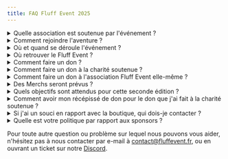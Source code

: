 ```yaml
---
title: FAQ Fluff Event 2025
---
```


<details>
<summary>Quelle association est soutenue par l'événement ?
</summary>

Du 29 avril au 02 mai, la communauté a pu voter pour l'association qu'elle souhaitait soutenir lors de l'événement 2025. L'association qui a remporté le vote n'a pas souhaité donner suite, et donc nous avons choisi la seconde finaliste pour cette édition 2025 : **En Avant Toute(s)** !

Pour en savoir plus sur cette association, rendez-vous sur leur site : [enavanttoutes.fr](https://enavanttoutes.fr/)

</details>

<details>
<summary>Comment rejoindre l'aventure ?
</summary>

Chaque année nous ouvrons un formulaire afin que les gens puissent se proposer comme candidat à l'événement. Malheureusement, tout le monde ne pourra pas être pris car nous recevons beaucoup de candidatures, mais peut-être aurez vous la chance d'être sélectionné !

</details>

<details>
<summary>Où et quand se déroule l'événement ?
</summary>

Où ? Sur **Twitch** ! Sur toutes les chaines des **participants à l'événement** !
Quand ? Du **30 mai au 1<sup>er</sup> juin 2025** !

</details>

<details>
<summary>Où retrouver le Fluff Event ?
</summary>

Nous sommes de partout ! Twitter, Discord, Telegram, Instagram...  
Tous nos réseaux sont ici : [https://linktr.ee/fluffevent](https://linktr.ee/fluffevent)
</details>

<details>
<summary>Comment faire un don ?</summary>

Lors de l'événement, il est possible de faire des dons pour soutenir l'association défendu.  
Si vous souhaitez aider l'association _Fluff Event_ qui organise l'événement, vous pouvez [faire un don sur notre page HelloAsso](https://www.helloasso.com/associations/fluff-event/formulaires/1). C'est un énorme soutient pour toute l'équipe.

</details>

<details>
<summary>Comment faire un don à la charité soutenue ?</summary>

Il faudra attendre le **week-end de l'événement**, pour ensuite faire un don sur le Stream d'un des Streamers de l'évent.
Le lien de notre Streamlabs Chartity sera partagé ici lorsque l'événement prendra lieu !

</details>

<details>
<summary>Comment faire un don à l'association Fluff Event elle-même ?</summary>

Si vous souhaitez soutenir **notre propre association** (car, comme toute association, nous avons des frais de fonctionnement, paiement de l'assurance, hébergement de notre site web, ...) vous pouvez faire un [don en cliquant ici](https://www.helloasso.com/associations/fluff-event/formulaires/1).

</details>

<details>
<summary>Des Merchs seront prévus ?</summary>

Beaucoup ! Et comme l'an dernier, nous garantissons un montant reversé à la charité soutenue pour chaque goodies acheté. N'hésitez pas à vous prendre en photo avec après l'événement, et à nous tagguer sur nos [réseaux sociaux](https://linktr.ee/fluffevent) !

</details>

<details>
<summary>Quels objectifs sont attendus pour cette seconde édition ?</summary>

Nous avons eu l'immense honneur de pouvoir réunir **22 079 €** en **54h de live** marathon, avec une **trentaine de participants** l'an dernier.
Cette année, nous espérons faire mieux sur tous les aspects, mais seul notre travail et votre investissement répondrons à cette question ! =)

</details>

<details>
<summary>Comment avoir mon récépissé de don pour le don que j'ai fait à la charité soutenue ?</summary>

Vous pourrez contacter la charité soutenue à ce sujet directement par mail ! Nous donnerons plus d'information ici lorsque l'association aura été choisie.

</details>

<details>
<summary>Si j'ai un souci en rapport avec la boutique, qui dois-je contacter ?</summary>

Par mail, à [shop@fluffevent.fr](mailto:shop@fluffevent.fr), ou encore sur notre [Discord](https://discord.com/invite/rAesnJHuPe) en générant un ticket !

</details>

<details>
<summary>Quelle est votre politique par rapport aux sponsors ?</summary>

L'événement a fait **voter la communauté** à ce sujet, et la majorité des personnes exprimées sont **d'accord** pour qu'il y ait un sponsor au Fluff Event, à la condition que ce sponsor soit aussi **irréprochable que possible éthiquement** et que le **chèque soit reversé à la charité soutenue**.

</details>

Pour toute autre question ou problème sur lequel nous pouvons vous aider, n'hésitez pas à nous contacter par e-mail à [contact@fluffevent.fr](mailto:contact@fluffevent.fr), ou en ouvrant un ticket sur notre [Discord](https://discord.com/invite/rAesnJHuPe).

